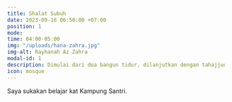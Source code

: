 ```yaml
---
title: Shalat Subuh
date: 2023-09-16 06:50:00 +07:00
position: 1
mode: 
time: 04:00-05:00
img: "/uploads/hana-zahra.jpg"
img-alt: Rayhanah Az Zahra
modal-id: 1
description: Dimulai dari doa bangun tidur, dilanjutkan dengan tahajjud, bebersih diri, hingga shalat Subuh berjama'ah, dan ditutup dengan dzikir pagi.
icon: mosque
---
```

Saya sukakan belajar kat Kampung Santri.